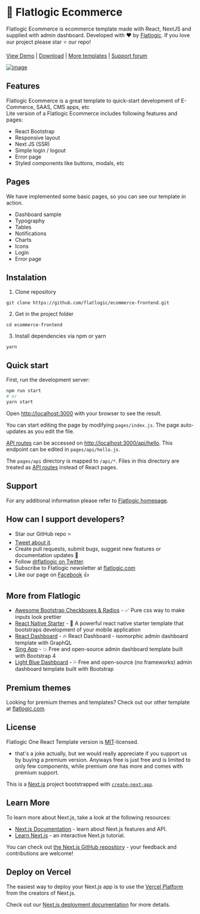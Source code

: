 # 🤘 Flatlogic Ecommerce 

Flatlogic Ecommerce is ecommerce template made with React, NextJS and supplied with admin dashboard. Developed with ❤️ by [Flatlogic](https://flatlogic.com/). If you love our project please star ⭐️ our repo!

[View Demo](https://flatlogic-ecommerce.herokuapp.com/) | [Download](https://github.com/flatlogic/ecommerce-frontend/archive/refs/heads/master.zip) | [More templates](https://flatlogic.com/templates) | [Support forum](https://flatlogic.com/forum)

[![image](https://github.com/flatlogic/ecommerce-frontend/blob/master/public/images/screenshot.png)](https://templates-flatlogic.herokuapp.com/vue-material/)

## Features

Flatlogic Ecommerce is a great template to quick-start development of E-Commerce, SAAS, CMS apps, etc  
Lite version of a Flatlogic Ecommerce includes following features and pages:

* React Bootstrap
* Responsive layout
* Next JS (SSR)
* Simple login / logout 
* Error page
* Styled components like buttons, modals, etc

## Pages
We have implemented some basic pages, so you can see our template in action.

* Dashboard sample
* Typography
* Tables
* Notifications
* Charts
* Icons
* Login
* Error page

## Instalation 

1. Clone repository
```shell
git clone https://github.com/flatlogic/ecommerce-frontend.git
```
2. Get in the project folder
```shell
cd ecommerce-frontend
```
3. Install dependencies via npm or yarn
```shell
yarn
```

## Quick start
First, run the development server:

```bash
npm run start
# or
yarn start
```

Open [http://localhost:3000](http://localhost:3000) with your browser to see the result.

You can start editing the page by modifying `pages/index.js`. The page auto-updates as you edit the file.

[API routes](https://nextjs.org/docs/api-routes/introduction) can be accessed on [http://localhost:3000/api/hello](http://localhost:3000/api/hello). This endpoint can be edited in `pages/api/hello.js`.

The `pages/api` directory is mapped to `/api/*`. Files in this directory are treated as [API routes](https://nextjs.org/docs/api-routes/introduction) instead of React pages.

## Support
For any additional information please refer to [Flatlogic homepage](https://flatlogic.com).

## How can I support developers?
- Star our GitHub repo :star:
- [Tweet about it](https://twitter.com/intent/tweet?text=Amazing%20dashboard%20built%20with%20%23VueJS%20and%20%23Bootstrap!&url=https://github.com/flatlogic/light-blue-vue-admin&via=flatlogic).
- Create pull requests, submit bugs, suggest new features or documentation updates :wrench:
- Follow [@flatlogic on Twitter](https://twitter.com/flatlogic).
- Subscribe to Flatlogic newsletter at [flatlogic.com](https://flatlogic.com/)
- Like our page on [Facebook](https://www.facebook.com/flatlogic/) :thumbsup:

## More from Flatlogic
- [Awesome Bootstrap Checkboxes & Radios](https://github.com/flatlogic/awesome-bootstrap-checkbox) - ✅ Pure css way to make inputs look prettier
- [React Native Starter](https://github.com/flatlogic/react-native-starter) - 🚀 A powerful react native starter template that bootstraps development of your mobile application
- [React Dashboard](https://github.com/flatlogic/react-dashboard) - 🔥 React Dashboard - isomorphic admin dashboard template with GraphQL
- [Sing App](https://github.com/flatlogic/sing-app) - 💥 Free and open-source admin dashboard template built with Bootstrap 4
- [Light Blue Dashboard](https://github.com/flatlogic/light-blue-dashboard) - 💦 Free and open-source (no frameworks) admin dashboard template built with Bootstrap

## Premium themes
Looking for premium themes and templates? Check out our other template at [flatlogic.com](https://flatlogic.com/admin-dashboards).

## License

Flatlogic One React Template version is [MIT](https://github.com/flatlogic/one-react-template/blob/master/LICENCE)-licensed.

* that's a joke actually, but we would really appreciate if you support us by buying a premium version. Anyways free is just free and is limited to only few components, while premium one has more and comes with premium support.

This is a [Next.js](https://nextjs.org/) project bootstrapped with [`create-next-app`](https://github.com/vercel/next.js/tree/canary/packages/create-next-app).


## Learn More

To learn more about Next.js, take a look at the following resources:

- [Next.js Documentation](https://nextjs.org/docs) - learn about Next.js features and API.
- [Learn Next.js](https://nextjs.org/learn) - an interactive Next.js tutorial.

You can check out [the Next.js GitHub repository](https://github.com/vercel/next.js/) - your feedback and contributions are welcome!

## Deploy on Vercel

The easiest way to deploy your Next.js app is to use the [Vercel Platform](https://vercel.com/import?utm_medium=default-template&filter=next.js&utm_source=create-next-app&utm_campaign=create-next-app-readme) from the creators of Next.js.

Check out our [Next.js deployment documentation](https://nextjs.org/docs/deployment) for more details.
